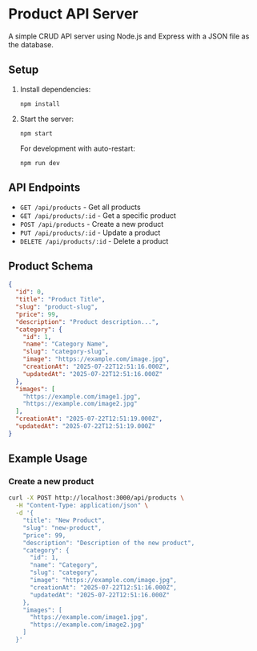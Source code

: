 # Product API Server

A simple CRUD API server using Node.js and Express with a JSON file as the database.

## Setup

1. Install dependencies:
   ```
   npm install
   ```

2. Start the server:
   ```
   npm start
   ```

   For development with auto-restart:
   ```
   npm run dev
   ```

## API Endpoints

- `GET /api/products` - Get all products
- `GET /api/products/:id` - Get a specific product
- `POST /api/products` - Create a new product
- `PUT /api/products/:id` - Update a product
- `DELETE /api/products/:id` - Delete a product

## Product Schema

```json
{
  "id": 0,
  "title": "Product Title",
  "slug": "product-slug",
  "price": 99,
  "description": "Product description...",
  "category": {
    "id": 1,
    "name": "Category Name",
    "slug": "category-slug",
    "image": "https://example.com/image.jpg",
    "creationAt": "2025-07-22T12:51:16.000Z",
    "updatedAt": "2025-07-22T12:51:16.000Z"
  },
  "images": [
    "https://example.com/image1.jpg",
    "https://example.com/image2.jpg"
  ],
  "creationAt": "2025-07-22T12:51:19.000Z",
  "updatedAt": "2025-07-22T12:51:19.000Z"
}
```

## Example Usage

### Create a new product

```bash
curl -X POST http://localhost:3000/api/products \
  -H "Content-Type: application/json" \
  -d '{
    "title": "New Product",
    "slug": "new-product",
    "price": 99,
    "description": "Description of the new product",
    "category": {
      "id": 1,
      "name": "Category",
      "slug": "category",
      "image": "https://example.com/image.jpg",
      "creationAt": "2025-07-22T12:51:16.000Z",
      "updatedAt": "2025-07-22T12:51:16.000Z"
    },
    "images": [
      "https://example.com/image1.jpg",
      "https://example.com/image2.jpg"
    ]
  }'
```